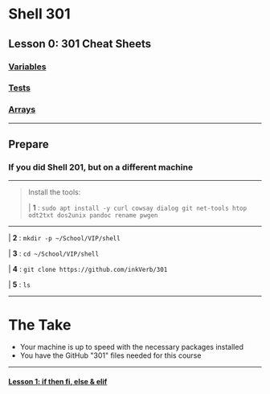 # Shell 301
## Lesson 0: 301 Cheat Sheets

### [Variables](https://github.com/inkVerb/vip/blob/master/Cheat-Sheets/Variables.md)

### [Tests](https://github.com/inkVerb/vip/blob/master/Cheat-Sheets/Tests.md)

### [Arrays](https://github.com/inkVerb/vip/blob/master/Cheat-Sheets/Arrays.md)

___
## Prepare

### If you did Shell 201, but on a different machine
>
___
> Install the tools:
>
> | **1** : `sudo apt install -y curl cowsay dialog git net-tools htop odt2txt dos2unix pandoc rename pwgen`
___

| **2** : `mkdir -p ~/School/VIP/shell`

| **3** : `cd ~/School/VIP/shell`

| **4** : `git clone https://github.com/inkVerb/301`

| **5** : `ls`
___

# The Take

- Your machine is up to speed with the necessary packages installed
- You have the GitHub "301" files needed for this course

___
#### [Lesson 1: if then fi, else & elif](https://github.com/inkVerb/vip/blob/master/301-shell/Lesson-01.md)

